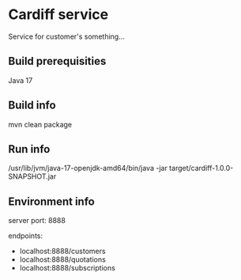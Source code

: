 # Cardiff service

Service for customer's something...

## Build prerequisities
Java 17

## Build info
mvn clean package

## Run info
/usr/lib/jvm/java-17-openjdk-amd64/bin/java -jar target/cardiff-1.0.0-SNAPSHOT.jar

## Environment info
server port: 8888

endpoints:
 - localhost:8888/customers
 - localhost:8888/quotations
 - localhost:8888/subscriptions
